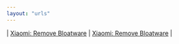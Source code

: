 ```yaml
---
layout: "urls"
---
```


| [Xiaomi: Remove Bloatware](https://technolobe.com/2020/08/17/how-to-remove-bloatware-from-any-xiaomi-device/) | [Xiaomi: Remove Bloatware](https://www.youtube.com/watch?v=fTEcyu2IH54) |

